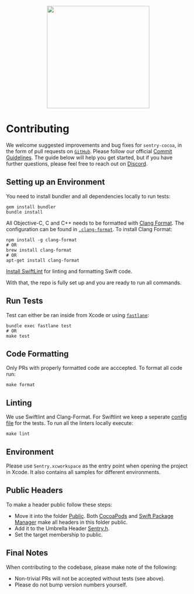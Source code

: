 <p align="center">
  <a href="https://sentry.io" target="_blank" align="center">
    <img src="https://sentry-brand.storage.googleapis.com/sentry-logo-black.png" width="280">
  </a>
  <br />
</p>

# Contributing

We welcome suggested improvements and bug fixes for `sentry-cocoa`, in the form of pull requests on [`GitHub`](https://github.com/getsentry/sentry-cocoa). Please follow our official [Commit Guidelines](https://develop.sentry.dev/code-review/#commit-guidelines). The guide below will help you get started, but if you have further questions, please feel free to reach out on [Discord](https://discord.gg/Ww9hbqr).

## Setting up an Environment

You need to install bundler and all dependencies locally to run tests:

```
gem install bundler
bundle install
```


All Objective-C, C and C++ needs to be formatted with [Clang Format](http://clang.llvm.org/docs/ClangFormat.html). The configuration can be found in [`.clang-format`](./.clang-format). To install Clang Format:

```
npm install -g clang-format
# OR
brew install clang-format
# OR
apt-get install clang-format
```

[Install SwiftLint](https://github.com/realm/SwiftLint#installation) for linting and 
formatting Swift code.

With that, the repo is fully set up and you are ready to run all commands.

## Run Tests

Test can either be ran inside from Xcode or using [`fastlane`](https://docs.fastlane.tools/):

```
bundle exec fastlane test
# OR
make test 
```

## Code Formatting
Only PRs with properly formatted code are acccepted. To format all code run:

```
make format
```

## Linting
We use Swiftlint and Clang-Format. For Swiftlint we keep a seperate [config file](/Tests/.swiftlint) for the tests. To run all the linters locally execute:

```
make lint
```

## Environment

Please use `Sentry.xcworkspace` as the entry point when opening the project in Xcode. It also contains all samples for different environments.

## Public Headers

To make a header public follow these steps:

* Move it into the folder [Public](/Sources/Sentry/Public). Both [CocoaPods](Sentry.podspec) and [Swift Package Manager](Package.swift) make all headers in this folder public.
* Add it to the Umbrella Header [Sentry.h](/Sources/Sentry/Public/Sentry.h).
* Set the target membership to public.


## Final Notes

When contributing to the codebase, please make note of the following:

- Non-trivial PRs will not be accepted without tests (see above).
- Please do not bump version numbers yourself.
